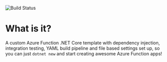 ﻿![Build Status](https://saebamini.visualstudio.com/Personal/_apis/build/status/SaebAmini.Saeb.FunctionApp?branchName=master)

# What is it?

A custom Azure Function .NET Core template with dependency injection, integration testing, YAML build pipeline and file based settings set up, so you can just `dotnet new` and start creating awesome Azure Function apps!
